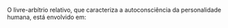 ﻿O livre-arbítrio relativo, que caracteriza a autoconsciência da personalidade humana, está envolvido em: